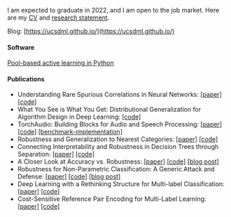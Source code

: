 I am expected to graduate in 2022, and I am open to the job market. Here are my [CV](http://yyyang.me/docs/curriculum_vitae.pdf) and [research statement](http://yyyang.me/docs/research_statement.pdf).

Blog: [https://ucsdml.github.io/](https://ucsdml.github.io/)

#### Software

[Pool-based active learning in Python](https://github.com/ntucllab/libact)

#### Publications

- Understanding Rare Spurious Correlations in Neural Networks: [[paper]](https://arxiv.org/abs/2202.05189) [[code]](https://github.com/yangarbiter/rare-spurious-correlation)
- What You See is What You Get: Distributional Generalization for Algorithm Design in Deep Learning: [[code]](https://github.com/yangarbiter/dp-dg)
- TorchAudio: Building Blocks for Audio and Speech Processing: [[paper]](https://arxiv.org/abs/2110.15018) [[code]](https://github.com/pytorch/audio) [[benchmark-implementation]](https://github.com/yangarbiter/torchaudio-benchmark)
- Robustness and Generalization to Nearest Categories: [[paper]](https://arxiv.org/abs/2011.08485) [[code]](https://github.com/yangarbiter/nearest-category-generalization)
- Connecting Interpretability and Robustness in Decision Trees through Separation: [[paper]](https://arxiv.org/abs/2102.07048) [[code]](https://github.com/yangarbiter/interpretable-robust-trees)
- A Closer Look at Accuracy vs. Robustness: [[paper]](https://arxiv.org/abs/2003.02460) [[code]](https://github.com/yangarbiter/robust-local-lipschitz) [[blog post]](https://ucsdml.github.io/jekyll/update/2020/05/04/adversarial-robustness-through-local-lipschitzness.html)
- Robustness for Non-Parametric Classification: A Generic Attack and Defense: [[paper]](https://arxiv.org/abs/1906.03310) [[code]](https://github.com/yangarbiter/adversarial-nonparametrics) [[blog post]](https://ucsdml.github.io/jekyll/update/2020/07/20/adversarial-pruning.html)
- Deep Learning with a Rethinking Structure for Multi-label Classification: [[paper]](https://arxiv.org/abs/1802.01697) [[code]](https://github.com/yangarbiter/multilabel-learn)
- Cost-Sensitive Reference Pair Encoding for Multi-Label Learning: [[paper]](https://arxiv.org/abs/1611.09461) [[code]](https://github.com/yangarbiter/multilabel-learn)

<!--
**yangarbiter/yangarbiter** is a ✨ _special_ ✨ repository because its `README.md` (this file) appears on your GitHub profile.

Here are some ideas to get you started:

- 🔭 I’m currently working on ...
- 🌱 I’m currently learning ...
- 👯 I’m looking to collaborate on ...
- 🤔 I’m looking for help with ...
- 💬 Ask me about ...
- 📫 How to reach me: ...
- 😄 Pronouns: ...
- ⚡ Fun fact: ...
-->
